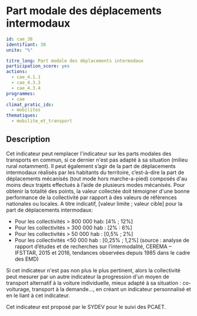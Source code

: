 # Part modale des déplacements intermodaux 
```yaml
id: cae_38
identifiant: 38
unite: "%"

titre_long: Part modale des déplacements intermodaux
participation_score: yes
actions:
  - cae_4.1.1
  - cae_4.3.3
  - cae_4.3.4
programmes:
  - cae
climat_pratic_ids:
  - mobilites
thematiques:
  - mobilite_et_transport
```
## Description
Cet indicateur peut remplacer l'indicateur sur les parts modales des transports en commun, si ce dernier n'est pas adapté à sa situation (milieu rural notamment).
Il peut également s’agir de la part de déplacements intermodaux réalisés par les habitants du territoire, c’est-à-dire la part de déplacements mécanisés (tout mode hors marche-a-pied)  composés d'au moins deux trajets effectués à l’aide de plusieurs modes mécanisés. Pour obtenir la totalité des points, la valeur collectée doit témoigner d'une bonne performance de la collectivité par rapport à des valeurs de références nationales ou locales. 
A titre indicatif,  [valeur limite ; valeur cible] pour la part de déplacements intermodaux:
- Pour les collectivités > 800 000 hab: [4% ; 12%]
- Pour les collectivités > 300 000 hab :  [2% : 6%]
- Pour les collectivités > 50 000 hab : [0,5% ; 2%]
- Pour les collectivités <50 000 hab : [0,25% ; 1,2%]
(source : analyse de rapport d’études et de recherches sur l’intermodalité, CEREMA – IFSTTAR, 2015 et 2016, tendances observées depuis 1985 dans le cadre des EMD)

Si cet indicateur n'est pas non plus le plus pertinent, alors la collectivité peut mesurer par un autre indicateur la progression d'un moyen de transport alternatif à la voiture individuelle, mieux adapté à sa situation : co-voiturage, transport à la demande..., en créant un indicateur personnalisé et en le liant à cet indicateur.

Cet indicateur est proposé par le SYDEV pour le suivi des PCAET.
